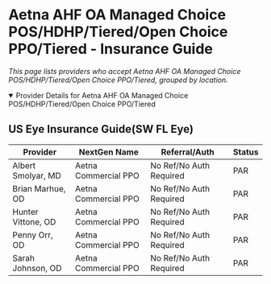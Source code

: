 # Aetna AHF OA Managed Choice POS/HDHP/Tiered/Open Choice PPO/Tiered - Insurance Guide

*This page lists providers who accept Aetna AHF OA Managed Choice POS/HDHP/Tiered/Open Choice PPO/Tiered, grouped by location.*

<details open><summary>Provider Details for Aetna AHF OA Managed Choice POS/HDHP/Tiered/Open Choice PPO/Tiered</summary>

## US Eye Insurance Guide(SW FL Eye)

| Provider | NextGen Name | Referral/Auth | Status |
|----------|-------------|--------------|--------|
| Albert Smolyar, MD | Aetna Commercial PPO | No Ref/No Auth Required | PAR |
| Brian Marhue, OD | Aetna Commercial PPO | No Ref/No Auth Required | PAR |
| Hunter Vittone, OD | Aetna Commercial PPO | No Ref/No Auth Required | PAR |
| Penny Orr, OD | Aetna Commercial PPO | No Ref/No Auth Required | PAR |
| Sarah Johnson, OD | Aetna Commercial PPO | No Ref/No Auth Required | PAR |

</details>

